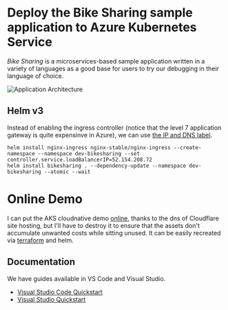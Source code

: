 # Deploy the Bike Sharing sample application to Azure Kubernetes Service

*Bike Sharing* is a microservices-based sample application written in a variety of languages as a good base for users to try our debugging in their language of choice.

![Application Architecture](https://github.com/microsoft/mindaro/raw/master/samples/BikeSharingApp/applicationcomponents.png)


## Helm v3 

Instead of enabling the ingress controller (notice that the level 7 application gateway is quite expensinve in Azure), we can use [the IP and DNS label](https://docs.microsoft.com/en-us/azure/aks/ingress-static-ip?tabs=azure-cli#ip-and-dns-label).


```
helm install nginx-ingress nginx-stable/nginx-ingress --create-namespace --namespace dev-bikesharing --set controller.service.loadBalancerIP=52.154.208.72
helm install bikesharing . --dependency-update --namespace dev-bikesharing --atomic --wait 
```

# Online Demo

I can put the AKS cloudnative demo [online](http://dev-bikesharing.bikesharingweb.giuliohome.com/), thanks to the dns of Cloudflare site hosting, but I'll have to destroy it to ensure that the assets don't accumulate unwanted costs while sitting unused. It can be easily recreated via [terraform](https://docs.microsoft.com/en-us/azure/developer/terraform/create-k8s-cluster-with-tf-and-aks) and helm.



## Documentation

We have guides available in VS Code and Visual Studio.

* [Visual Studio Code Quickstart](https://aka.ms/bridge-to-k8s-vscode-quickstart)
* [Visual Studio Quickstart](https://aka.ms/bridge-to-k8s-vs-quickstart)
